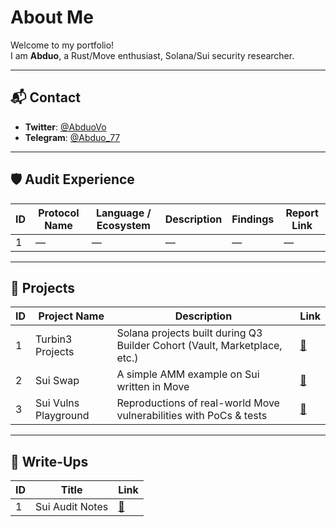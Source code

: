 # About Me

Welcome to my portfolio!  
I am **Abduo**, a Rust/Move enthusiast, Solana/Sui security researcher.

---

## 📬 Contact

- **Twitter**: [@AbduoVo](https://x.com/AbduoVo)
- **Telegram**: [@Abduo_77](https://t.me/Abduo_77)

---

## 🛡️ Audit Experience

| ID | Protocol Name | Language / Ecosystem | Description | Findings | Report Link |
|----|----------------|-----------------------|-------------|----------|-------------|
| 1  | —              | —                     | —           | —        | —           |

---

## 🔧 Projects

| ID | Project Name            | Description                             | Link |
|----|--------------------------|-----------------------------------------|-----------------|
| 1  | Turbin3 Projects         | Solana projects built during Q3 Builder Cohort (Vault, Marketplace, etc.) | [🔧](https://github.com/Abduovv/Q3_25_Builder_Abduovv) |
| 2  | Sui Swap                 | A simple AMM example on Sui written in Move | [🔧](https://github.com/Abduovv/sui_swap_example) |
| 3  | Sui Vulns Playground     | Reproductions of real-world Move vulnerabilities with PoCs & tests | [🔧](https://github.com/Abduovv/move_vulns_playground) |

---

## 📝 Write-Ups

| ID | Title           | Link |
|----|------------------|------|
| 1  | Sui Audit Notes  | [📝](https://github.com/Abduovv/sui_audit) |
